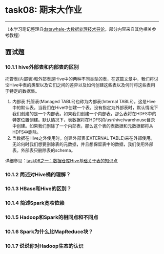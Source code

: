 # task08: 期末大作业

---

（本学习笔记整理自[datawhale-大数据处理技术导论](https://github.com/datawhalechina/juicy-bigdata)，部分内容来自其他相关参考教程）

## 面试题


### 10.1.1 hive外部表和内部表的区别

托管表(内部表)和外部表是Hive中的两种不同类型的表，在这篇文章中，我们将讨论Hive中表的类型以及它们之间的差异以及如何创建这些表以及何时将这些表用于特定的数据集。

1. 内部表
   托管表(Managed TABLE)也称为内部表(Internal TABLE)。这是Hive中的默认表。当我们在Hive中创建一个表，没有指定为外部表时，默认情况下我们创建的是一个内部表。如果我们创建一个内部表，那么表将在HDFS中的特定位置创建。默认情况下，表数据将在HDFS的/usr/hive/warehouse目录中创建。如果我们删除了一个内部表，那么这个表的表数据和元数据都将从HDFS中删除。
2. 当数据在Hive之外使用时，创建外部表(EXTERNAL TABLE)来在外部使用。无论何时我们想要删除表的元数据，并且想保留表中的数据，我们使用外部表。外部表只删除表的schema。

详细参见：[task06之一：数据仓库Hive基础关于表的知识点](https://caioo0.github.io/note-datawhale/#/docs/big-data/Hive?id=_64-hive%e6%95%b0%e6%8d%ae%e7%b1%bb%e5%9e%8b)

### 10.1.2 简述对Hive桶的理解？



### 10.1.3 HBase和Hive的区别？



### 10.1.4 简述Spark宽窄依赖



### 10.1.5 Hadoop和Spark的相同点和不同点



### 10.1.6 Spark为什么比MapReduce块？



### 10.1.7 说说你对Hadoop生态的认识

